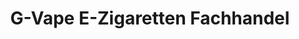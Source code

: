 ---
title: "G-Vape E-Zigaretten Fachhandel"
url: /lutherstadt-eisleben/g-vape-e-zigaretten-fachhandel/
shop: E-Zigaretten
---